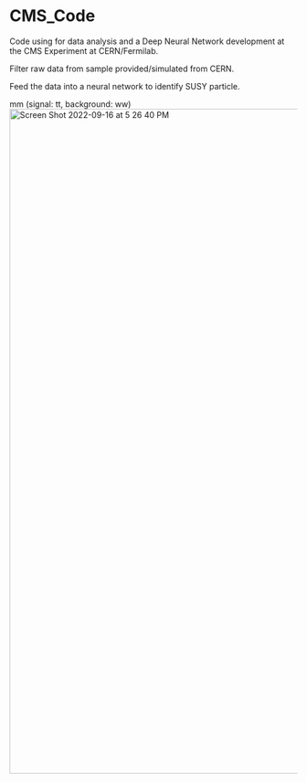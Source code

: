 # CMS_Code
Code using for data analysis and a Deep Neural Network development at the CMS Experiment at CERN/Fermilab.

Filter raw data from sample provided/simulated from CERN.

Feed the data into a neural network to identify SUSY particle.


mm (signal: tt, background: ww)
<img width="1164" alt="Screen Shot 2022-09-16 at 5 26 40 PM" src="https://user-images.githubusercontent.com/99232763/190833047-9aafb870-8b3a-4e0d-971a-cd338585ea50.png">
